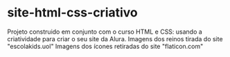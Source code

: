 # site-html-css-criativo
Projeto construido em conjunto com o curso HTML e CSS: usando a criatividade para criar o seu site da Alura. 
Imagens dos reinos tirada do site "escolakids.uol" 
Imagens dos ícones retiradas do site "flaticon.com"
